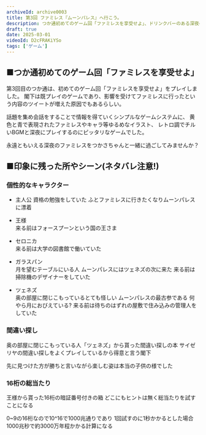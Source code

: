 ```yaml
---
archiveId: archive0003
title: 第3回 ファミレス『ムーンパレス』へ行こう。
description: つか通初めてのゲーム回「ファミレスを享受せよ」、ドリンクバーのある深夜のファミレスを楽しもう。(ネタバレ注意!)
draft: true
date: 2025-03-01
videoId: D2cFRAKiYSo
tags: ['ゲーム']
---
```

## ■つか通初めてのゲーム回「ファミレスを享受せよ」
第3回目のつか通は、初めてのゲーム回「ファミレスを享受せよ」をプレイしました。
閣下は既プレイのゲームであり、影響を受けてファミレスに行ったという内容のツイートが増えた原因でもあるらしい。

話題を集め会話をすることで情報を得ていくシンプルなゲームシステムに、
黄色と青で表現されたファミレスやキャラ等ゆるめなイラスト、
レトロ調でチルいBGMと深夜にプレイするのにピッタリなゲームでした。

永遠ともいえる深夜のファミレスをつかさちゃんと一緒に過ごしてみませんか？

## ■印象に残った所やシーン(ネタバレ注意!)
### 個性的なキャラクター
- 主人公
  資格の勉強をしていた ふとファミレスに行きたくなりムーンパレスに漂着

- 王様  
  来る前はフォースプーンという国の王さま


- セロニカ  
  来る前は大学の図書館で働いていた


- ガラスパン  
  月を望むテーブルにいる人
  ムーンパレスにはツェネズの次に来た
  来る前は掃除機のデザイナーをしていた


- ツェネズ  
  奥の部屋に閉じこもっているとても怪しい
  ムーンパレスの最古参である
  何やら月におびえている?
  来る前は待ちのはずれの屋敷で住み込みの管理人をしていた


### 間違い探し
奥の部屋に閉じこもっている人「ツェネズ」から貰った間違い探しの本
サイゼリヤの間違い探しをよくプレイしているから得意と言う閣下

先に見つけた方が勝ちと言いながら楽しむ姿は本当の子供の様でした


### 16桁の総当たり
王様から貰った16桁の暗証番号付きの箱
どこにもヒントは無く総当たりを試すことになる

0~9の16桁なので10^16で1000兆通りであり 1回試すのに1秒かかるとした場合1000兆秒で約3000万年程かかる計算になる